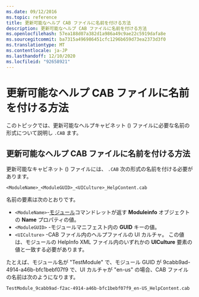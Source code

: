 ```yaml
---
ms.date: 09/12/2016
ms.topic: reference
title: 更新可能なヘルプ CAB ファイルに名前を付ける方法
description: 更新可能なヘルプ CAB ファイルに名前を付ける方法
ms.openlocfilehash: 57ea188d07a382d1a986a49c9ae22c5919dafa8e
ms.sourcegitcommit: ba7315a496986451cfc1296b659d73ea2373d3f0
ms.translationtype: MT
ms.contentlocale: ja-JP
ms.lasthandoff: 12/10/2020
ms.locfileid: "92658921"
---
```

# <a name="how-to-name-an-updatable-help-cab-file"></a>更新可能なヘルプ CAB ファイルに名前を付ける方法

このトピックでは、更新可能なヘルプキャビネット () ファイルに必要な名前の形式について説明し `.CAB` ます。

## <a name="how-to-name-an-updatable-help-cab-file"></a>更新可能なヘルプ CAB ファイルに名前を付ける方法

更新可能なキャビネット () ファイルには、 `.CAB` 次の形式の名前を付ける必要があります。

`<ModuleName>_<ModuleGUID>_<UICulture>_HelpContent.cab`

名前の要素は次のとおりです。

- `<ModuleName>`-[モジュール](/powershell/module/Microsoft.PowerShell.Core/Get-Module)コマンドレットが返す **Moduleinfo** オブジェクトの **Name** プロパティの値。
- `<ModuleGUID>` -モジュールマニフェスト内の **GUID** キーの値。
- `<UICulture>` -CAB ファイル内のヘルプファイルの UI カルチャ。 この値は、モジュールの HelpInfo XML ファイル内のいずれかの **UICulture** 要素の値と一致する必要があります。

たとえば、モジュール名が "TestModule" で、モジュール GUID が 9cabb9ad-4914-a46b-bfc1bebf07f9 で、UI カルチャが "en-us" の場合、CAB ファイルの名前は次のようになります。

`TestModule_9cabb9ad-f2ac-4914-a46b-bfc1bebf07f9_en-US_HelpContent.cab`
